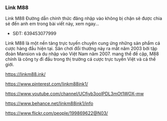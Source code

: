 ### Link M88

Link M88 Đường dẫn chính thức đăng nhập vào không bị chặn sẽ được chia sẻ đến anh em trong bài viết này, xem ngay…

- SĐT: 639453077999

Link M88 là một nền tảng trực tuyến chuyên cung ứng những sản phẩm cá cược hàng đầu hiện tại. Sân chơi đổi thưởng này ra mắt năm 2003 bởi tập đoàn Mansion và du nhập vào Việt Nam năm 2007. mang thể đề cập, M88 chính là công ty đi đầu trong thị trường cá cược trực tuyến Việt và cả thế giới.

https://linkm88.ink/

https://www.pinterest.com/linkm88ink1/

https://www.youtube.com/channel/UCfiyb3oolPDL3mOt1WOX-mw

https://www.behance.net/linkm88ink1/info

https://www.flickr.com/people/199869622@N03/

